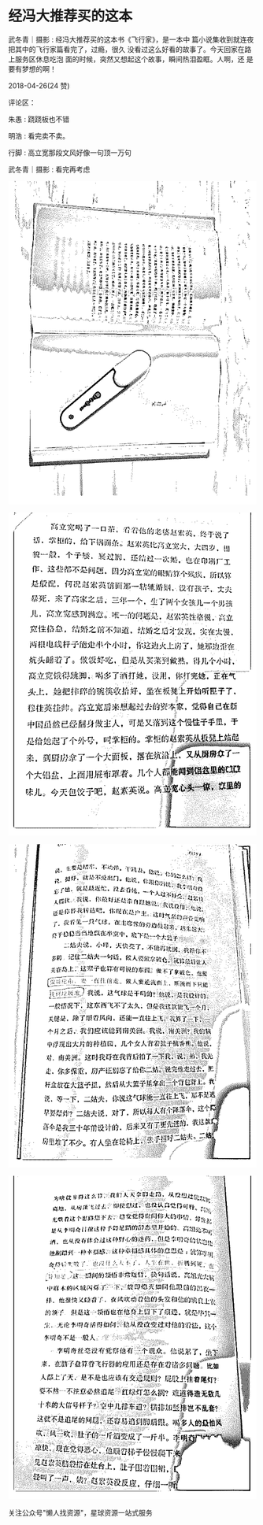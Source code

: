 # 经冯大推荐买的这本

武冬青｜摄影 : 经冯大推荐买的这本书《飞行家》，是一本中 篇小说集收到就连夜把其中的飞行家篇看完了，过瘾，很久 没看过这么好看的故事了。今天回家在路上服务区休息吃泡 面的时候，突然又想起这个故事，瞬间热泪盈眶。人啊，还 是要有梦想的啊！

2018-04-26(24 赞)

评论区：

朱愚 : 跷跷板也不错

明浩 : 看完卖不卖。

行脚 : 高立宽那段文风好像一句顶一万句

武冬青｜摄影 : 看完再考虑

![image](img/Image_042.png)

![image](img/Image_043.png)

![image](img/Image_044.png)

![image](img/Image_045.png)

关注公众号"懒人找资源"，星球资源一站式服务